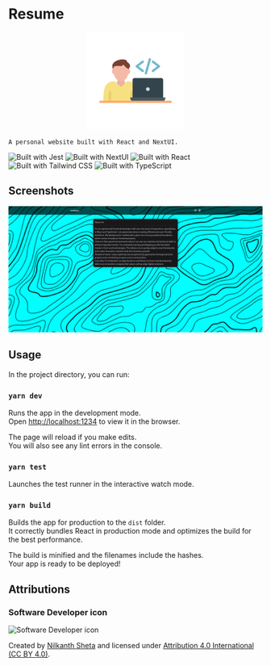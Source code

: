 # Resume

<p align="center">
 <img
 alt="Resume logo"
 height="192"
 src="./assets/icons/android-chrome-512x512.png"
 width="192"
 />

    A personal website built with React and NextUI.

</p>

![Built with Jest](https://img.shields.io/badge/Jest-C21325.svg?style=for-the-badge&logo=Jest&logoColor=white)
![Built with NextUI](https://img.shields.io/badge/NextUI-000000.svg?style=for-the-badge&logo=NextUI&logoColor=white)
![Built with React](https://img.shields.io/badge/React-20232A?style=for-the-badge&logo=react&logoColor=61DAFB)
![Built with Tailwind CSS](https://img.shields.io/badge/Tailwind%20CSS-06B6D4.svg?style=for-the-badge&logo=Tailwind-CSS&logoColor=white)
![Built with TypeScript](https://img.shields.io/badge/TypeScript-007ACC?style=for-the-badge&logo=typescript&logoColor=white)

## Screenshots

![Homepage](./assets/images/resume-homepage.png)

## Usage

In the project directory, you can run:

### `yarn dev`

Runs the app in the development mode.\
Open [http://localhost:1234](http://localhost:1234) to view it in the browser.

The page will reload if you make edits.\
You will also see any lint errors in the console.

### `yarn test`

Launches the test runner in the interactive watch mode.

### `yarn build`

Builds the app for production to the `dist` folder.\
It correctly bundles React in production mode and optimizes the build for the best
performance.

The build is minified and the filenames include the hashes.\
Your app is ready to be deployed!

## Attributions

### Software Developer icon

![Software Developer icon](./assets/icons/favicon.ico)

Created by [Nilkanth Sheta](https://www.iconfinder.com/nilkanth-sheta) and licensed under [Attribution 4.0 International (CC BY 4.0)](https://creativecommons.org/licenses/by/4.0/).
